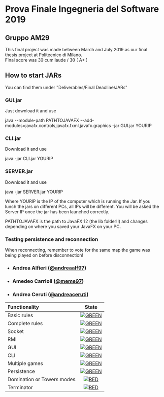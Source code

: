 
# Prova Finale Ingegneria del Software 2019
## Gruppo AM29

This final project was made between March and July 2019 as our final thesis project at Politecnico di Milano. <br> Final score was 30 cum laude / 30 ( A+ )

## How to start JARs

You can find them under "Deliverables/Final Deadline/JARs"

### GUI.jar
Just download it and use

java --module-path PATHTOJAVAFX --add-modules=javafx.controls,javafx.fxml,javafx.graphics -jar GUI.jar YOURIP

### CLI.jar
Download it and use

java -jar CLI.jar YOURIP
### SERVER.jar
Download it and use

java -jar SERVER.jar YOURIP

Where YOURIP is the IP of the computer which is running the Jar.
If you lunch the jars on different PCs, all IPs will be different.
You will be asked the Server IP once the jar has been launched correctly.

PATHTOJAVAFX is the path to JavaFX 12 (the lib folder!!) and changes depending on where you saved your JavaFX on your PC.

### Testing persistence and reconnection
When reconnecting, remember to vote for the same map the game was being played on before disconnection!

- ###       Andrea Alfieri ([@andreaalf97](https://github.com/andreaalf97))
- ###       Amedeo Carrioli ([@meme97](https://github.com/meme97))
- ###       Andrea Ceruti ([@andreaceruti](https://github.com/andreaceruti))

| Functionality | State |
|:-----------------------|:------------------------------------:|
| Basic rules | [![GREEN](https://placehold.it/15/44bb44/44bb44)](#) |
| Complete rules | [![GREEN](https://placehold.it/15/44bb44/44bb44)](#) |
| Socket | [![GREEN](https://placehold.it/15/44bb44/44bb44)](#) |
| RMI | [![GREEN](https://placehold.it/15/44bb44/44bb44)](#) |
| GUI | [![GREEN](https://placehold.it/15/44bb44/44bb44)](#) |
| CLI | [![GREEN](https://placehold.it/15/44bb44/44bb44)](#) |
| Multiple games | [![GREEN](https://placehold.it/15/44bb44/44bb44)](#) |
| Persistence | [![GREEN](https://placehold.it/15/44bb44/44bb44)](#) |
| Domination or Towers modes | [![RED](https://placehold.it/15/f03c15/f03c15)](#) |
| Terminator | [![RED](https://placehold.it/15/f03c15/f03c15)](#) |

<!--
[![RED](https://placehold.it/15/f03c15/f03c15)](#)
[![YELLOW](https://placehold.it/15/ffdd00/ffdd00)](#)
[![GREEN](https://placehold.it/15/44bb44/44bb44)](#)
-->

